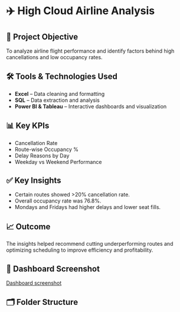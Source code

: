 # ✈️ High Cloud Airline Analysis

## 📌 Project Objective
To analyze airline flight performance and identify factors behind high cancellations and low occupancy rates.

## 🛠 Tools & Technologies Used
- **Excel** – Data cleaning and formatting
- **SQL** – Data extraction and analysis
- **Power BI & Tableau** – Interactive dashboards and visualization

## 📊 Key KPIs
- Cancellation Rate
- Route-wise Occupancy %
- Delay Reasons by Day
- Weekday vs Weekend Performance

## ✅ Key Insights
- Certain routes showed >20% cancellation rate.
- Overall occupancy rate was 76.8%.
- Mondays and Fridays had higher delays and lower seat fills.

## 📈 Outcome
The insights helped recommend cutting underperforming routes and optimizing scheduling to improve efficiency and profitability.

## 📸 Dashboard Screenshot

[Dashboard screenshot](https://github.com/user-attachments/assets/fb3ca3d9-8223-4921-b292-e71dc69a90f6)


## 🗂️ Folder Structure
